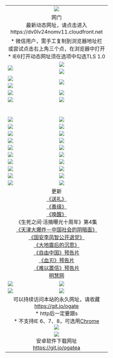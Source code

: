 ﻿<table>
  <tr></tr>
  <tr><td colspan=2 align=center><img src="https://cloud.githubusercontent.com/assets/11880933/13434984/f430fae2-e012-11e5-814f-c2df1e82b247.jpg" /></td></tr>
  <tr><td colspan=2 align=center>网门<br>最新动态网址，请点击进入
<br>https://dv0lv24nomv11.cloudfront.net
    </td>
  </tr>
  <tr>
    <td colspan=2 align=center>* 微信用户，需手工复制到浏览器地址栏<br>或尝试点击右上角三个点，在浏览器中打开
    <br>* IE6打开动态网址须在选项中勾选TLS 1.0</td>
  </tr>
  <tr>
    <td rowspan=2><a href="https://dv0lv24nomv11.cloudfront.net/ogUP.aspx?name=11DKC.mp4&list=11DKC" target="_blank"><img src="https://dv0lv24nomv11.cloudfront.net/Up/11DKC1.jpg" /></a></td> 
    <td><div><a href="https://dv0lv24nomv11.cloudfront.net/ogUP.aspx?name=LRWS.mp4&list=LRWS" target="_blank"><img src="https://dv0lv24nomv11.cloudfront.net/Up/LRWS.jpg" /></a></td>
   </tr>
  <tr>
    <td><a href="https://dv0lv24nomv11.cloudfront.net/ogNiceVedio.aspx" target="_blank"><img src="https://dv0lv24nomv11.cloudfront.net/Up/11TGKDY.jpg" /></a></td>
  </tr>
  <tr>
    <td><a href="https://dv0lv24nomv11.cloudfront.net/ogUP.aspx?name=JQR.mp4&count=2" target="_blank"><img src="https://dv0lv24nomv11.cloudfront.net/Up/JQR.jpg" /></a></td>   
    <td rowspan=2><a href="https://dv0lv24nomv11.cloudfront.net/ogUP.aspx?name=JP.mp4&count=9" target="_blank"><img src="https://dv0lv24nomv11.cloudfront.net/Up/JP.jpg" /></td>
  </tr>
  <tr>
    <td><a href="https://dv0lv24nomv11.cloudfront.net/ogUP.aspx?name=WH.mp4" target="_blank"><img src="https://dv0lv24nomv11.cloudfront.net/Up/WH.jpg" /></a></td>
  </tr>
  <tr>
    <td><a href="https://dv0lv24nomv11.cloudfront.net/ogUP.aspx?name=SSZJ.mp4&list=SSZJ" target="_blank"><img src="https://dv0lv24nomv11.cloudfront.net/Up/SSZJ.jpg" /></a></td>
    <td><a href="https://dv0lv24nomv11.cloudfront.net/ogUP.aspx?name=1XQK.mp4&count=13" target="_blank"><img src="https://dv0lv24nomv11.cloudfront.net/Up/1XQK.jpg" /></a</td>
  </tr>
  <tr>
    <td><a href="https://dv0lv24nomv11.cloudfront.net/ogUP.aspx?name=ZY.mp4&count=2015|16" target="_blank"><img src="https://dv0lv24nomv11.cloudfront.net/Up/ZY.jpg" /></a</td>
    <td><a href="https://dv0lv24nomv11.cloudfront.net/ogUP.aspx?name=XTFY.mp4&count=B|2,A|24" target="_blank"><img src="https://dv0lv24nomv11.cloudfront.net/Up/XTFY.jpg" /></a></td>
  </tr>
  <tr height="40">
  </tr>
  <tr>
    <td><a href="https://dv0lv24nomv11.cloudfront.net/ogUP.aspx?name=4SQQ.mp4&list=4SQQ" target="_blank"><img src="https://dv0lv24nomv11.cloudfront.net/Up/4SQQ0.jpg"/></a></td>
    <td><a href="https://dv0lv24nomv11.cloudfront.net/ogUP.aspx?name=4SHQ.mp4&list=4SHQ" target="_blank"><img src="https://dv0lv24nomv11.cloudfront.net/Up/4SHQ0.jpg"/></a></td>
  </tr>
  <tr>
    <td><a href="https://dv0lv24nomv11.cloudfront.net/ogUP.aspx?name=4SZG.mp4&list=4SZG" target="_blank"><img src="https://dv0lv24nomv11.cloudfront.net/Up/4SZG0.jpg"/></a></td>
    <td><a href="https://dv0lv24nomv11.cloudfront.net/ogUP.aspx?name=4SDJ.mp4&list=4SDJ" target="_blank"><img src="https://dv0lv24nomv11.cloudfront.net/Up/4SDJ0.jpg"/></a></td>
  </tr>
  <tr>
    <td><a href="https://dv0lv24nomv11.cloudfront.net/ogUP.aspx?name=4SGX.mp4&list=4SGX" target="_blank"><img src="https://dv0lv24nomv11.cloudfront.net/Up/4SGX0.jpg"/></a></td>
    <td><a href="https://dv0lv24nomv11.cloudfront.net/ogUP.aspx?name=4SHD.mp4&list=4SHD" target="_blank"><img src="https://dv0lv24nomv11.cloudfront.net/Up/4SHD0.jpg"/></a></td>
  </tr>
  <tr>
    <td><a href="https://dv0lv24nomv11.cloudfront.net/ogUP.aspx?name=4CTX.mp4&list=4CTX" target="_blank"><img src="https://dv0lv24nomv11.cloudfront.net/Up/4CTX0.jpg"/></a></td>
    <td><a href="https://dv0lv24nomv11.cloudfront.net/ogUP.aspx?name=4CWZ.mp4&list=4CWZ" target="_blank"><img src="https://dv0lv24nomv11.cloudfront.net/Up/4CWZ0.jpg"/></a></td>
  </tr>
  <tr>
    <td><a href="https://dv0lv24nomv11.cloudfront.net/onUP.aspx?name=https://d25hxnyejux8es.cloudfront.net/" target="_blank"><img src="https://dv0lv24nomv11.cloudfront.net/Up/0DTW.jpg"/></a></td>
    <td><a href="https://dv0lv24nomv11.cloudfront.net/onUP.aspx?name=https://d240ns8up8earz.cloudfront.net/acenter/" target="_blank"><img src="https://dv0lv24nomv11.cloudfront.net/Up/0TDW.jpg" /></a></td>
  </tr>
  <tr>
    <td><a href="https://dv0lv24nomv11.cloudfront.net/onUP.aspx?name=https://d4508d6vomz2p.cloudfront.net/gb/nsc413.htm" target="_blank"><img src="https://dv0lv24nomv11.cloudfront.net/Up/0DJY.jpg" /></a></td>
    <td><a href="https://dv0lv24nomv11.cloudfront.net/onUP.aspx?name=https://d3bxwq7vzudb5l.cloudfront.net/xtr/gb/prog204.html" target="_blank"><img src="https://dv0lv24nomv11.cloudfront.net/Up/0XTR.jpg" /></a></td>
  </tr>
  <tr>
    <td><a href="https://dv0lv24nomv11.cloudfront.net/onUP.aspx?name=https://d3aj00iefsmfgc.cloudfront.net/" target="_blank"><img src="https://dv0lv24nomv11.cloudfront.net/Up/0MHW.jpg" /></a></td>
    <td><a href="https://dv0lv24nomv11.cloudfront.net/onUP.aspx?name=https://d1sbg9daat0zu5.cloudfront.net/" target="_blank"><img src="https://dv0lv24nomv11.cloudfront.net/Up/0ZJW.jpg" /></a></td>
  </tr>
  <tr>
    <td><a href="https://dv0lv24nomv11.cloudfront.net/ogUP.aspx?name=0FG.zip" target="_blank"><img src="https://dv0lv24nomv11.cloudfront.net/Up/0FG.jpg" /></a></td>
    <td><a href="https://dv0lv24nomv11.cloudfront.net/ogUP.aspx?name=0FGA.apk" target="_blank"><img src="https://dv0lv24nomv11.cloudfront.net/Up/0FGA.jpg" /></a></td>
  </tr>
  <tr>
    <td><a href="https://dv0lv24nomv11.cloudfront.net/ogUP.aspx?name=0U.zip" target="_blank"><img src="https://dv0lv24nomv11.cloudfront.net/Up/0U.jpg" /></a></td>
    <td><a href="https://dv0lv24nomv11.cloudfront.net/ogUP.aspx?name=0UA.apk" target="_blank"><img src="https://dv0lv24nomv11.cloudfront.net/Up/0UA.jpg" /></a></td>
  </tr>
  <tr>
    <td><a href="https://dv0lv24nomv11.cloudfront.net/ogUP.aspx?name=0iPPOTV.zip" target="_blank"><img src="https://dv0lv24nomv11.cloudfront.net/Up/0iPPOTV.jpg" /></a></td>
    <td><a href="https://dv0lv24nomv11.cloudfront.net/ogUP.aspx?name=0iNTD.apk" target="_blank"><img src="https://dv0lv24nomv11.cloudfront.net/Up/0iNTD.jpg" /></a></td>
  </tr>
  <tr>
    <td colspan=2 align=center>更新<br>
      <a href="https://dv0lv24nomv11.cloudfront.net/ogUP.aspx?name=4ESL.mp4" target="_blank">《送礼》</a><br>
      <a href="https://dv0lv24nomv11.cloudfront.net/ogUP.aspx?name=4ESY.mp4" target="_blank">《善缘》</a><br>
      <a href="https://dv0lv24nomv11.cloudfront.net/ogUP.aspx?name=4EHX.mp4" target="_blank">《唤醒》</a><br>
      《生死之间·活摘曝光十周年》第4集</a><br>
      <a href="https://dv0lv24nomv11.cloudfront.net/ogUP.aspx?name=4TJDBZ.mp4" target="_blank">《天津大爆炸－中国社会的阴暗面》</a><br>
      <a href="https://dv0lv24nomv11.cloudfront.net/ogUP.aspx?name=4LFZ.mp4" target="_blank">《国安李凤智公开退党》</a><br>
      <a href="https://dv0lv24nomv11.cloudfront.net/ogUP.aspx?name=4DDZHDCS.mp4" target="_blank">《大地震后的沉思》</a><br>
      <a href="https://dv0lv24nomv11.cloudfront.net/ogUP.aspx?name=11ZYZG0.mp4" target="_blank">《自由中国》预告片</a><br>
      <a href="https://dv0lv24nomv11.cloudfront.net/ogUP.aspx?name=11XR.mp4" target="_blank">《血刃》预告片</a><br>
      <a href="https://dv0lv24nomv11.cloudfront.net/ogUP.aspx?name=11NYZX.mp4&count=2" target="_blank">《难以置信》预告片</a><br>
      <a href="https://dv0lv24nomv11.cloudfront.net/onUP.aspx?name=https://www.minghui.org/" target="_blank">明慧网</a></td>
    </td>
  </tr>
  <tr>
    <td><a href="https://dv0lv24nomv11.cloudfront.net/ogNice.aspx" target="_blank"><img src="https://cloud.githubusercontent.com/assets/11880933/13720378/f84bb392-e841-11e5-8739-815049dd6ff8.jpg" /></a></td>
    <td><a href="https://dv0lv24nomv11.cloudfront.net/onCO.aspx?ob=600事物&op=增删改&args=WH1~%23类型6新闻%7c%23类型6评论&mode=" target="_blank"><img src="https://cloud.githubusercontent.com/assets/11880933/13720380/04d76a16-e842-11e5-8833-e627daa88802.jpg" /></a></td> 
  </tr>
  <tr>
    <td><a href="https://dv0lv24nomv11.cloudfront.net/ogDY.aspx" target="_blank"><img src="https://cloud.githubusercontent.com/assets/11880933/13720384/11817090-e842-11e5-9571-7dc2f1af9f42.jpg" /></a></td>
    <td><a href="https://dv0lv24nomv11.cloudfront.net/ogST.aspx" target="_blank"><img src="https://cloud.githubusercontent.com/assets/11880933/13720385/1467ea3c-e842-11e5-86df-c96c9a556aaf.jpg" /></a></td> 
  </tr>
  <!--tr>
    <td colspan=2 align=center>
      <微信可扫描以下临时二维码<br/>https://bit.ly/1mBQHW8<br/><a href="https://dv0lv24nomv11.cloudfront.net/Up/0WMGDL3.png" target="_blank"><img src="https://dv0lv24nomv11.cloudfront.net/Up/0WMGD3.png"/></a>
  </tr-->
  <tr>
    <td colspan=2 align=center>可以持续访问本站的永久网址，请收藏<br/><a href="https://git.io/ogate" target="_blank">https://git.io/ogate</a><br/>* http后一定要跟s<br/>* 不支持IE 6、7、8，可选用<a href="http://www.odisk.org/Upload/0ChromePortable.zip">Chrome</a><br/><a href="https://dv0lv24nomv11.cloudfront.net/Up/0WMGDL2.png" target="_blank"><img src="https://dv0lv24nomv11.cloudfront.net/Up/0WMGD2.png"/></a></td>
  </tr>
  <tr>
    <td colspan=2 align=center><a href="https://dv0lv24nomv11.cloudfront.net/ogUP.aspx?name=0oGate.apk" target="_blank"><img src="https://cloud.githubusercontent.com/assets/11880933/13720399/75e143ee-e842-11e5-9f0a-1421f423c80f.jpg" /></a><br>安卓软件下载网址<br><a href="https://git.io/ogatea">https://git.io/ogatea</a></td>
  </tr>
  <!--tr>
    <td colspan=2 align=center>可能失效的动态网址
    </td>
  </tr-->
</table>
